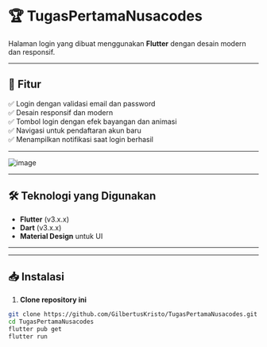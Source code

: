 # 🏆 TugasPertamaNusacodes
Halaman login yang dibuat menggunakan **Flutter** dengan desain modern dan responsif.

---

## 🚀 Fitur
✅ Login dengan validasi email dan password  
✅ Desain responsif dan modern  
✅ Tombol login dengan efek bayangan dan animasi  
✅ Navigasi untuk pendaftaran akun baru  
✅ Menampilkan notifikasi saat login berhasil  

---

![image](https://github.com/user-attachments/assets/c32a7bfd-1a51-4716-8ee5-f3a64cabc777)


---

## 🛠️ Teknologi yang Digunakan
- **Flutter** (v3.x.x)  
- **Dart** (v3.x.x)  
- **Material Design** untuk UI  

---


---

## 📥 Instalasi
1. **Clone repository ini**  
```bash
git clone https://github.com/GilbertusKristo/TugasPertamaNusacodes.git
cd TugasPertamaNusacodes
flutter pub get
flutter run

